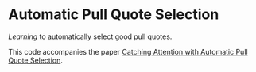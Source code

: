 # Automatic Pull Quote Selection
_Learning_ to automatically select good pull quotes.

This code accompanies the paper [Catching Attention with Automatic Pull Quote Selection](https://arxiv.org/abs/2005.13263).


